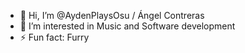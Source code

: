 - 👋 Hi, I’m @AydenPlaysOsu / Ángel Contreras
- 🐺 I’m interested in Music and Software development
- ⚡ Fun fact: Furry

<!---
AydenPlaysOsu/AydenPlaysOsu is a ✨ special ✨ repository because its `README.md` (this file) appears on your GitHub profile.
You can click the Preview link to take a look at your changes.
--->
